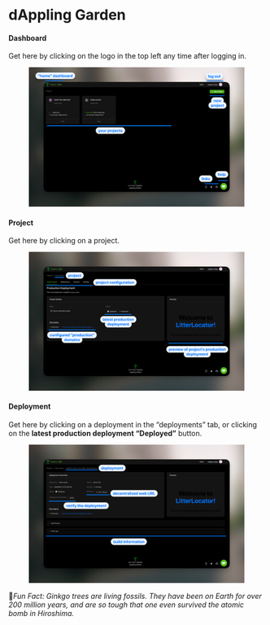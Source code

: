 # dAppling Garden

#### Dashboard

Get here by clicking on the logo in the top left any time after logging in.

<figure><img src="../.gitbook/assets/image (41).png" alt=""><figcaption></figcaption></figure>

#### Project

Get here by clicking on a project.

<figure><img src="../.gitbook/assets/image (42).png" alt=""><figcaption></figcaption></figure>

#### Deployment

Get here by clicking on a deployment in the “deployments” tab, or clicking on the **latest production deployment “Deployed”** button.

<figure><img src="../.gitbook/assets/image (43).png" alt=""><figcaption></figcaption></figure>

:cactus:_Fun Fact: Ginkgo trees are living fossils. They have been on Earth for over 200 million years, and are so tough that one even survived the atomic bomb in Hiroshima._
